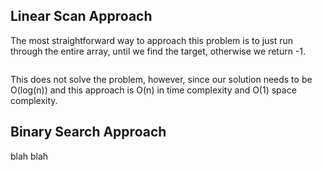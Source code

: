 ## Linear Scan Approach
The most straightforward way to approach this problem is to just run through the entire array, until we find the target, otherwise we return -1.
``` python

```
This does not solve the problem, however, since our solution needs to be O(log(n)) and this approach is O(n) in time complexity and O(1) space complexity.
## Binary Search Approach
blah blah